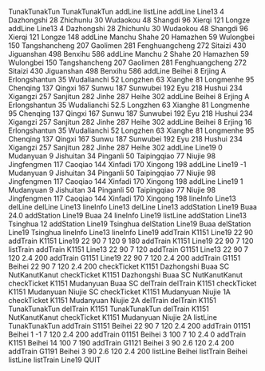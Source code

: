 TunakTunakTun
TunakTunakTun
addLine
listLine
addLine Line13 4 Dazhongshi 28 Zhichunlu 30 Wudaokou 48 Shangdi 96 Xierqi 121 Longze
addLine Line13 4 Dazhongshi 28 Zhichunlu 30 Wudaokou 48 Shangdi 96 Xierqi 121 Longze 148
addLine Manchu Shahe 20 Hamazhen 59 Wulongbei 150 Tangshancheng 207 Gaolimen 281 Fenghuangcheng 272 Sitaizi 430 Jiguanshan 498 Benxihu 586
addLine Manchu 2 Shahe 20 Hamazhen 59 Wulongbei 150 Tangshancheng 207 Gaolimen 281 Fenghuangcheng 272 Sitaizi 430 Jiguanshan 498 Benxihu 586
addLine Beihei 8 Erjing A Erlongshantun 35 Wudalianchi 52 Longzhen 63 Xianghe 81 Longmenhe 95 Chenqing 137 Qingxi 167 Sunwu 187 Sunwubei 192 Eyu 218 Hushui 234 Xigangzi 257 Sanjitun 282 Jinhe 287 Heihe 302
addLine Beihei 8 Erjing A Erlongshantun 35 Wudalianchi 52.5 Longzhen 63 Xianghe 81 Longmenhe 95 Chenqing 137 Qingxi 167 Sunwu 187 Sunwubei 192 Eyu 218 Hushui 234 Xigangzi 257 Sanjitun 282 Jinhe 287 Heihe 302
addLine Beihei 8 Erjing 16 Erlongshantun 35 Wudalianchi 52 Longzhen 63 Xianghe 81 Longmenhe 95 Chenqing 137 Qingxi 167 Sunwu 187 Sunwubei 192 Eyu 218 Hushui 234 Xigangzi 257 Sanjitun 282 Jinhe 287 Heihe 302
addLine Line19 0 Mudanyuan 9 Jishuitan 34 Pinganli 50 Taipingqiao 77 Niujie 98 Jingfengmen 117 Caoqiao 144 Xinfadi 170 Xingong 198
addLine Line19 -1 Mudanyuan 9 Jishuitan 34 Pinganli 50 Taipingqiao 77 Niujie 98 Jingfengmen 117 Caoqiao 144 Xinfadi 170 Xingong 198
addLine Line19 1 Mudanyuan 9 Jishuitan 34 Pinganli 50 Taipingqiao 77 Niujie 98 Jingfengmen 117 Caoqiao 144 Xinfadi 170 Xingong 198
lineInfo Line13
delLine
delLine Line13
lineInfo Line13
delLine Line13
addStation Line19 Buaa 24.0
addStation Line19 Buaa 24
lineInfo Line19
listLine
addStation Line13 Tsinghua 12
addStation Line19 Tsinghua
delStation Line19 Buaa
delStation Line19 Tsinghua
lineInfo Line13
lineInfo Line19
addTrain K1151 Line19 22 90
addTrain K1151 Line19 22 90 7 120 9 180
addTrain K1151 Line19 22 90 7 120
listTrain
addTrain K1151 Line13 22 90 7 120
addTrain G1151 Line13 22 90 7 120 2.4 200
addTrain G1151 Line19 22 90 7 120 2.4 200
addTrain G1151 Beihei 22 90 7 120 2.4 200
checkTicket K1151 Dazhongshi Buaa SC
NutKanutKanut
checkTicket K1151 Dazhongshi Buaa SC
NutKanutKanut
checkTicket K1151 Mudanyuan Buaa SC
delTrain
delTrain K1151
checkTicket K1151 Mudanyuan Niujie SC
checkTicket K1151 Mudanyuan Niujie 1A
checkTicket K1151 Mudanyuan Niujie 2A
delTrain
delTrain K1151
TunakTunakTun
delTrain K1151
TunakTunakTun
delTrain K1151
NutKanutKanut
checkTicket K1151 Mudanyuan Niujie 2A
listLine
TunakTunakTun
addTrain S1151 Beihei 22 90 7 120 2.4 200
addTrain 01151 Beihei 1 -1 7 120 2.4 200
addTrain 01151 Beihei 3 100 7 10 2.4 0
addTrain K1151 Beihei 14 100 7 190
addTrain G1121 Beihei 3 90 2.6 120 2.4 200
addTrain G1191 Beihei 3 90 2.6 120 2.4 200
listLine Beihei
listTrain Beihei
listLine
listTrain Line19
QUIT
